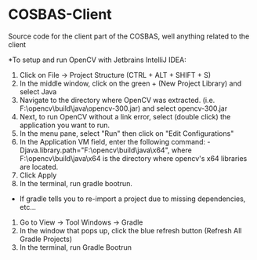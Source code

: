 # COSBAS-Client
Source code for the client part of the COSBAS, well anything related to the client


*To setup and run OpenCV with Jetbrains IntelliJ IDEA:
1) Click on File -> Project Structure (CTRL + ALT + SHIFT + S)
2) In the middle window, click on the green + (New Project Library) and select Java
3) Navigate to the directory where OpenCV was extracted. (i.e. F:\opencv\build\java\opencv-300.jar) and select opencv-300.jar
4) Next, to run OpenCV without a link error, select (double click) the application you want to run. 
5) In the menu pane, select "Run" then click on "Edit Configurations"
6) In the Application VM field, enter the following command: -Djava.library.path="F:\opencv\build\java\x64", where F:\opencv\build\java\x64 is the directory where opencv's x64 libraries are located.
7) Click Apply
8) In the terminal, run gradle bootrun.

* If gradle tells you to re-import a project due to missing dependencies, etc...
1) Go to View -> Tool Windows -> Gradle
2) In the window that pops up, click the blue refresh button (Refresh All Gradle Projects)
3) In the terminal, run Gradle Bootrun
